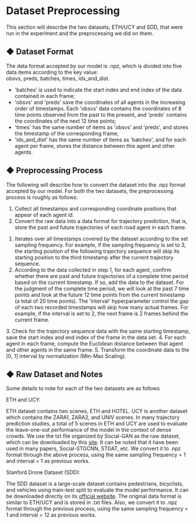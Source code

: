 # Dataset Preprocessing

This section will describe the two datasets, ETH/UCY and SDD, that were run in the experiment and the preprocessing we did on them.


## ◆ Dataset Format

The data format accepted by our model is .npz, which is divided into five data items according to the key value: <br>
obsvs, preds, batches, times, idx_and_dist.

<ul>
<li>
'batches' is used to indicate the start index and end index of the data contained in each frame;
</li>
<li>
'obsvs' and 'preds' save the coordinates of all agents in the increasing order of timestamps. Each 'obsvs' data contains the coordinates of 8 time points observed from the past to the present, and 'preds' contains the coordinates of the next 12 time points;
</li>
<li>
'times' has the same number of items as 'obsvs' and 'preds', and stores the timestamp of the corresponding frame;
</li>
<li>
'idx_and_dist' has the same number of items as 'batches', and for each agent per frame, stores the distance between this agent and other agents.
</li>
</ul>



## ◆ Preprocessing Process

The following will describe how to convert the dataset into the .npz format accepted by our model. For both the two datasets, the preprocessing process is roughly as follows:
1. Collect all timestamps and corresponding coordinate positions that appear of each agent id.
2. Convert the raw data into a data format for trajectory prediction, that is, store the past and future trajectories of each road agent in each frame.
<ol>
<li>
Iterates over all timestamps covered by the dataset according to the set sampling frequency. For example, if the sampling frequency is set to 3, the starting position of the following trajectory sequence will skip its starting position to the third timestamp after the current trajectory sequence.
</li>
<li>
According to the data collected in step 1, for each agent, confirm whether there are past and future trajectories of a complete time period based on the current timestamp. If so, add the data to the dataset. For the judgment of the complete time period, we will look at the past 7 time points and look at the future 12 time points from the current timestamp (a total of 20 time points). The 'interval' hyperparameter control the gap of each two recorded timestamps will skip how many actual frames. For example, if the interval is set to 2, the next frame is 2 frames behind the current frame.
</li>
</ol>
3. Check for the trajectory sequence data with the same starting timestamp, save the start index and end index of the frame in the data set.
4. For each agent in each frame, compute the Euclidean distance between that agent and other agents in the same frame.
5. Transform the coordinate data to the [0, 1] interval by normalization (Min-Max Scaling).




## ◆ Raw Dataset and Notes

Some details to note for each of the two datasets are as follows


ETH and UCY:

ETH dataset contains two scenes, ETH and HOTEL. UCY is another dataset which contains the ZARA1, ZARA2, and UNIV scenes. In many trajectory prediction studies, a total of 5 scenes in ETH and UCY are used to evaluate the leave-one-out performance of the model in the context of dense crowds. We use the txt file organized by Social-GAN as the raw dataset, which can be downloaded by this [site](https://www.dropbox.com/s/8n02xqv3l9q18r1/datasets.zip?dl=0&file_subpath=%2Fdatasets). It can be noted that it have been used in many papers, Social-STGCNN, STGAT, etc. We convert it to .npz format through the above process, using the same sampling frequency = 1 and interval = 1 as previous works.


Stanford Drone Dataset (SDD):

The SDD dataset is a large-scale dataset contains pedestrians, bicyclists, and vehicles using train-test split to evaluate the model performance. It can be downloaded directly on its [official website](https://cvgl.stanford.edu/projects/uav_data/). The original data format is similar to ETH/UCY and is stored in .txt files. Also, we convert it to .npz format through the previous process, using the same sampling frequency = 1 and interval = 12 as previous works.

